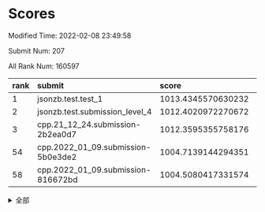 # Scores

Modified Time: 2022-02-08 23:49:58

Submit Num: 207

All Rank Num: 160597

| rank |               submit               |       score        |       sigma        | pk_num |
| :--- | :--------------------------------- | :----------------- | :----------------- | :----- |
| 1    | jsonzb.test.test_1                 | 1013.4345570630232 | 0.8455741467329622 | 3110   |
| 2    | jsonzb.test.submission_level_4     | 1012.4020972270672 | 0.8087009176700461 | 3105   |
| 3    | cpp.21_12_24.submission-2b2ea0d7   | 1012.3595355758176 | 0.8161969275500024 | 3102   |
| 54   | cpp.2022_01_09.submission-5b0e3de2 | 1004.7139144294351 | 0.7292134511838305 | 3100   |
| 58   | cpp.2022_01_09.submission-816672bd | 1004.5080417331574 | 0.7289935440827084 | 3107   |


<details>
<summary>全部</summary>

| rank |                 submit                 |       score        |       sigma        | pk_num |
| :--- | :------------------------------------- | :----------------- | :----------------- | :----- |
| 1    | jsonzb.test.test_1                     | 1013.4345570630232 | 0.8455741467329622 | 3110   |
| 2    | jsonzb.test.submission_level_4         | 1012.4020972270672 | 0.8087009176700461 | 3105   |
| 3    | cpp.21_12_24.submission-2b2ea0d7       | 1012.3595355758176 | 0.8161969275500024 | 3102   |
| 4    | gobigger.level_3.submission_level_3_43 | 1011.6101149874873 | 0.7783056149159127 | 3102   |
| 5    | gobigger.level_3.submission_level_3_18 | 1011.2516019541225 | 0.7741441479621314 | 3101   |
| 6    | gobigger.level_3.submission_level_3_11 | 1010.9581189424438 | 0.7776436766354056 | 3107   |
| 7    | gobigger.level_3.submission_level_3_48 | 1010.9356948573869 | 0.7670458727079119 | 3105   |
| 8    | gobigger.level_3.submission_level_3_13 | 1010.8984913596751 | 0.7723787004981726 | 3108   |
| 9    | gobigger.level_3.submission_level_3_44 | 1010.8322311326763 | 0.7669109703064999 | 3107   |
| 10   | gobigger.level_3.submission_level_3_38 | 1010.8306734824931 | 0.7803397234576177 | 3102   |
| 11   | gobigger.level_3.submission_level_3_5  | 1010.7762821018587 | 0.7660263732550627 | 3106   |
| 12   | gobigger.level_3.submission_level_3_25 | 1010.7399267055388 | 0.7635905152273221 | 3106   |
| 13   | gobigger.level_3.submission_level_3_16 | 1010.5924810349325 | 0.7319460384830615 | 3104   |
| 14   | gobigger.level_3.submission_level_3_30 | 1010.5758699367094 | 0.7691607977287476 | 3108   |
| 15   | gobigger.level_3.submission_level_3_6  | 1010.5685844212398 | 0.7938995825115552 | 3106   |
| 16   | gobigger.level_3.submission_level_3_19 | 1010.5536133289886 | 0.7566398789187908 | 3102   |
| 17   | gobigger.level_3.submission_level_3_10 | 1010.5276513636395 | 0.7563684378816685 | 3106   |
| 18   | gobigger.level_3.submission_level_3_35 | 1010.5136769602811 | 0.742362261565401  | 3097   |
| 19   | gobigger.level_3.submission_level_3_22 | 1010.4654601296724 | 0.7672940071149188 | 3101   |
| 20   | gobigger.level_3.submission_level_3_31 | 1010.4068698389995 | 0.765257733015809  | 3101   |
| 21   | gobigger.level_3.submission_level_3_14 | 1010.4012327896597 | 0.7715023718206419 | 3098   |
| 22   | gobigger.level_3.submission_level_3_40 | 1010.370711335913  | 0.7458956099254209 | 3103   |
| 23   | gobigger.level_3.submission_level_3_24 | 1010.3093354228027 | 0.7520944111227854 | 3097   |
| 24   | gobigger.level_3.submission_level_3_15 | 1010.2974926054738 | 0.7628065355471533 | 3100   |
| 25   | gobigger.level_3.submission_level_3_20 | 1010.2457706414879 | 0.75267367354791   | 3101   |
| 26   | gobigger.level_3.submission_level_3_33 | 1010.2095602003833 | 0.7711880669464332 | 3105   |
| 27   | gobigger.level_3.submission_level_3_27 | 1010.208339096344  | 0.7567191653847727 | 3106   |
| 28   | gobigger.level_3.submission_level_3_32 | 1010.2058681654154 | 0.7616148961125452 | 3103   |
| 29   | gobigger.level_3.submission_level_3_7  | 1010.1676326622568 | 0.768387410357386  | 3106   |
| 30   | gobigger.level_3.submission_level_3_41 | 1010.0338784108092 | 0.7486286582927656 | 3103   |
| 31   | gobigger.level_3.submission_level_3_0  | 1009.8527161905104 | 0.7659642546445099 | 3104   |
| 32   | gobigger.level_3.submission_level_3_42 | 1009.8427803524918 | 0.7364641825729055 | 3099   |
| 33   | gobigger.level_3.submission_level_3_2  | 1009.7663317474842 | 0.7703352582555457 | 3102   |
| 34   | gobigger.level_3.submission_level_3_39 | 1009.7590563509415 | 0.7597511927278409 | 3106   |
| 35   | gobigger.level_3.submission_level_3_28 | 1009.7505084694311 | 0.7837050601633847 | 3107   |
| 36   | gobigger.level_3.submission_level_3_47 | 1009.7403503060367 | 0.7707773151919323 | 3108   |
| 37   | gobigger.level_3.submission_level_3_17 | 1009.7239853912768 | 0.7866191411777371 | 3103   |
| 38   | gobigger.level_3.submission_level_3_9  | 1009.7238315145805 | 0.756531727999996  | 3106   |
| 39   | gobigger.level_3.submission_level_3_45 | 1009.65981925468   | 0.7495654196649076 | 3095   |
| 40   | gobigger.level_3.submission_level_3_26 | 1009.6456267566759 | 0.766269935193122  | 3106   |
| 41   | gobigger.level_3.submission_level_3_3  | 1009.5641270113726 | 0.7578307254937182 | 3104   |
| 42   | gobigger.level_3.submission_level_3_34 | 1009.5468230780749 | 0.7373742629189999 | 3100   |
| 43   | gobigger.level_3.submission_level_3_46 | 1009.4918819541201 | 0.7721052075525981 | 3106   |
| 44   | gobigger.level_3.submission_level_3_29 | 1009.3617348969968 | 0.7583771658261091 | 3100   |
| 45   | gobigger.level_3.submission_level_3_4  | 1009.3479270309077 | 0.7539524774493679 | 3100   |
| 46   | gobigger.level_3.submission_level_3_23 | 1009.2261226126817 | 0.7649307692566024 | 3106   |
| 47   | gobigger.level_3.submission_level_3_12 | 1008.8955847173028 | 0.755275643479789  | 3104   |
| 48   | gobigger.level_3.submission_level_3_21 | 1008.8699660012113 | 0.7604109200228287 | 3099   |
| 49   | gobigger.level_3.submission_level_3_37 | 1008.8649433161511 | 0.7557051628834073 | 3103   |
| 50   | gobigger.level_3.submission_level_3_1  | 1008.8214030939679 | 0.7630774533668545 | 3098   |
| 51   | gobigger.level_3.submission_level_3_8  | 1008.7273214162216 | 0.742189574198164  | 3100   |
| 52   | gobigger.level_3.submission_level_3_49 | 1008.6835977865477 | 0.7613555648008847 | 3103   |
| 53   | gobigger.level_3.submission_level_3_36 | 1008.6549122379373 | 0.7635991687545838 | 3101   |
| 54   | cpp.2022_01_09.submission-5b0e3de2     | 1004.7139144294351 | 0.7292134511838305 | 3100   |
| 55   | gobigger.level_1.submission_level_1_30 | 1004.6839477194358 | 0.7208562461847473 | 3097   |
| 56   | gobigger.level_1.submission_level_1_38 | 1004.5811311363044 | 0.7262597946666208 | 3101   |
| 57   | gobigger.level_1.submission_level_1_28 | 1004.5201143337753 | 0.7264340699761977 | 3103   |
| 58   | cpp.2022_01_09.submission-816672bd     | 1004.5080417331574 | 0.7289935440827084 | 3107   |
| 59   | gobigger.level_1.submission_level_1_34 | 1004.3522856079002 | 0.7131720392721561 | 3106   |
| 60   | gobigger.level_1.submission_level_1_6  | 1004.3139698438015 | 0.718703351496346  | 3102   |
| 61   | gobigger.level_1.submission_level_1_24 | 1004.2833659881242 | 0.7187166333911761 | 3101   |
| 62   | gobigger.level_1.submission_level_1_23 | 1004.1871522924282 | 0.7283118253671125 | 3104   |
| 63   | gobigger.level_1.submission_level_1_0  | 1004.1786650564273 | 0.7189428424965889 | 3101   |
| 64   | gobigger.level_1.submission_level_1_41 | 1003.9706231644176 | 0.7211196385940845 | 3105   |
| 65   | gobigger.level_1.submission_level_1_19 | 1003.9136143442233 | 0.723124988566591  | 3106   |
| 66   | gobigger.level_1.submission_level_1_8  | 1003.9026729572713 | 0.71755276236352   | 3102   |
| 67   | gobigger.level_1.submission_level_1_5  | 1003.891115251518  | 0.709767948128371  | 3100   |
| 68   | gobigger.level_1.submission_level_1_37 | 1003.6967838622484 | 0.7144226469596986 | 3105   |
| 69   | gobigger.level_1.submission_level_1_9  | 1003.6516380930708 | 0.7047446402461595 | 3104   |
| 70   | gobigger.level_1.submission_level_1_7  | 1003.6422571097162 | 0.7214280406448098 | 3105   |
| 71   | gobigger.level_1.submission_level_1_11 | 1003.5860215909271 | 0.724843144614988  | 3099   |
| 72   | gobigger.level_1.submission_level_1_18 | 1003.5372079324761 | 0.722157387044178  | 3107   |
| 73   | gobigger.level_1.submission_level_1_39 | 1003.4567341270439 | 0.7146756004586567 | 3102   |
| 74   | gobigger.level_1.submission_level_1_22 | 1003.44204622796   | 0.7138123267406036 | 3105   |
| 75   | gobigger.level_1.submission_level_1_16 | 1003.409233035729  | 0.7181639401468731 | 3108   |
| 76   | gobigger.level_1.submission_level_1_13 | 1003.3278369648808 | 0.7240786065455317 | 3106   |
| 77   | gobigger.level_1.submission_level_1_4  | 1003.296601367282  | 0.7271755801188886 | 3103   |
| 78   | gobigger.level_1.submission_level_1_43 | 1003.2811876850269 | 0.7183921350668314 | 3103   |
| 79   | gobigger.level_1.submission_level_1_36 | 1003.2709291267043 | 0.7255381814438328 | 3098   |
| 80   | gobigger.level_1.submission_level_1_31 | 1003.2278390034003 | 0.7156722720402606 | 3100   |
| 81   | gobigger.level_1.submission_level_1_35 | 1003.2147974849407 | 0.7172337978914028 | 3104   |
| 82   | gobigger.level_1.submission_level_1_45 | 1003.1551745296439 | 0.7180494550935651 | 3101   |
| 83   | gobigger.level_1.submission_level_1_26 | 1003.0790465710201 | 0.7188374127874804 | 3108   |
| 84   | gobigger.level_1.submission_level_1_49 | 1003.0429583269304 | 0.7237344116362268 | 3109   |
| 85   | gobigger.level_1.submission_level_1_32 | 1003.0375699698171 | 0.7201380240449934 | 3108   |
| 86   | gobigger.level_1.submission_level_1_33 | 1003.0241401302342 | 0.7001676557428212 | 3108   |
| 87   | gobigger.level_1.submission_level_1_2  | 1002.981145351773  | 0.7163671488950909 | 3102   |
| 88   | gobigger.level_1.submission_level_1_17 | 1002.9731924338283 | 0.7290530154157283 | 3102   |
| 89   | gobigger.level_1.submission_level_1_46 | 1002.939966761252  | 0.7165628931648984 | 3107   |
| 90   | gobigger.level_1.submission_level_1_1  | 1002.8891168636303 | 0.7175421113283975 | 3105   |
| 91   | gobigger.level_1.submission_level_1_14 | 1002.8475343831169 | 0.7123426668627653 | 3109   |
| 92   | gobigger.level_1.submission_level_1_25 | 1002.8210654370204 | 0.7154690680423241 | 3107   |
| 93   | gobigger.level_1.submission_level_1_42 | 1002.8144332043858 | 0.7037142913625847 | 3101   |
| 94   | gobigger.level_1.submission_level_1_29 | 1002.7236421981853 | 0.7135856564948941 | 3100   |
| 95   | gobigger.level_1.submission_level_1_48 | 1002.669876102882  | 0.7074169277863586 | 3103   |
| 96   | gobigger.level_1.submission_level_1_12 | 1002.6516805085216 | 0.7249310704398311 | 3098   |
| 97   | gobigger.level_1.submission_level_1_10 | 1002.6032849034112 | 0.7278092479276882 | 3102   |
| 98   | gobigger.level_1.submission_level_1_40 | 1002.5558241723842 | 0.7269039270522248 | 3109   |
| 99   | gobigger.level_1.submission_level_1_21 | 1002.5096268338948 | 0.7157813561289033 | 3103   |
| 100  | gobigger.level_1.submission_level_1_15 | 1002.3785701689447 | 0.7031851917971353 | 3103   |
| 101  | gobigger.level_1.submission_level_1_44 | 1002.37599690737   | 0.7169428163863222 | 3106   |
| 102  | gobigger.level_1.submission_level_1_3  | 1002.3410676979248 | 0.7192481525894459 | 3100   |
| 103  | gobigger.level_1.submission_level_1_47 | 1002.3305101021214 | 0.7117898775737627 | 3108   |
| 104  | gobigger.level_1.submission_level_1_27 | 1002.1572133841627 | 0.7018965756422004 | 3101   |
| 105  | gobigger.level_1.submission_level_1_20 | 1002.1143763388849 | 0.7134918322939581 | 3102   |
| 106  | gobigger.random.submission_random_43   | 997.650087529015   | 0.7227777398451456 | 3105   |
| 107  | gobigger.random.submission_random_0    | 997.3761829972924  | 0.7149506759273929 | 3101   |
| 108  | gobigger.random.submission_random_48   | 997.3320672614789  | 0.7109682211674211 | 3107   |
| 109  | gobigger.random.submission_random_23   | 997.1556789074937  | 0.7117335461909283 | 3096   |
| 110  | gobigger.random.submission_random_35   | 997.0887777705225  | 0.7084155500138178 | 3101   |
| 111  | gobigger.random.submission_random_29   | 996.9410771295529  | 0.7089179199533201 | 3099   |
| 112  | gobigger.random.submission_random_14   | 996.8372170779071  | 0.6923343797877096 | 3096   |
| 113  | gobigger.random.submission_random_45   | 996.6211732900581  | 0.7139409493275007 | 3101   |
| 114  | gobigger.random.submission_random_44   | 996.4811821703769  | 0.6952474070443965 | 3106   |
| 115  | gobigger.random.submission_random_19   | 996.4740201931239  | 0.7100320280442022 | 3105   |
| 116  | gobigger.random.submission_random_36   | 996.4575146984664  | 0.7308051931760488 | 3102   |
| 117  | gobigger.random.submission_random_2    | 996.3021942096694  | 0.7253972015532878 | 3107   |
| 118  | gobigger.random.submission_random_11   | 996.2584390606125  | 0.7218958749694425 | 3106   |
| 119  | gobigger.random.submission_random_21   | 996.2419093176668  | 0.696675274247395  | 3095   |
| 120  | gobigger.random.submission_random_10   | 996.1976117934097  | 0.7137245471867751 | 3097   |
| 121  | gobigger.random.submission_random_15   | 996.1186546710256  | 0.7108138403088395 | 3102   |
| 122  | gobigger.random.submission_random_46   | 996.1019778166676  | 0.705846945618077  | 3101   |
| 123  | gobigger.random.submission_random_38   | 996.1018259240914  | 0.7157465916325579 | 3101   |
| 124  | gobigger.random.submission_random_27   | 996.0885641855305  | 0.7109552383861916 | 3107   |
| 125  | gobigger.random.submission_random_22   | 995.9959155122091  | 0.7068469103608409 | 3107   |
| 126  | gobigger.random.submission_random_39   | 995.9939028242625  | 0.7166405711123724 | 3099   |
| 127  | gobigger.random.submission_random_31   | 995.9739948570773  | 0.7068602732035415 | 3104   |
| 128  | gobigger.random.submission_random_49   | 995.9621586117637  | 0.7082242600349863 | 3108   |
| 129  | gobigger.random.submission_random_26   | 995.8829824585255  | 0.6956062609443417 | 3102   |
| 130  | gobigger.random.submission_random_30   | 995.7753003229209  | 0.7023583762058867 | 3104   |
| 131  | gobigger.random.submission_random_47   | 995.662940984205   | 0.7103386321323549 | 3105   |
| 132  | gobigger.random.submission_random_4    | 995.6591443048837  | 0.7044698916002718 | 3103   |
| 133  | gobigger.random.submission_random_12   | 995.6116991324755  | 0.7083073974064341 | 3110   |
| 134  | gobigger.random.submission_random_33   | 995.5908743547053  | 0.7067440095007396 | 3105   |
| 135  | gobigger.random.submission_random_16   | 995.5221095357136  | 0.7139779866618995 | 3104   |
| 136  | gobigger.random.submission_random_28   | 995.5131050857916  | 0.7126286010441433 | 3103   |
| 137  | gobigger.random.submission_random_41   | 995.4448203453721  | 0.7115795819373114 | 3099   |
| 138  | gobigger.random.submission_random_37   | 995.4417902688849  | 0.7103719767537116 | 3102   |
| 139  | gobigger.random.submission_random_17   | 995.4173828838714  | 0.7215122001736756 | 3103   |
| 140  | gobigger.random.submission_random_6    | 995.3247391293313  | 0.7106723620713247 | 3107   |
| 141  | gobigger.random.submission_random_24   | 995.3014152318761  | 0.7229482129267426 | 3107   |
| 142  | gobigger.random.submission_random_3    | 995.2700166429988  | 0.7033672775234903 | 3102   |
| 143  | gobigger.random.submission_random_25   | 995.2481141234908  | 0.7140502797517638 | 3099   |
| 144  | gobigger.random.submission_random_34   | 995.1999345622536  | 0.7311279743081918 | 3100   |
| 145  | gobigger.random.submission_random_5    | 995.1503957375656  | 0.7173063909425063 | 3101   |
| 146  | gobigger.random.submission_random_8    | 995.125071225992   | 0.7247326559977736 | 3105   |
| 147  | gobigger.random.submission_random_40   | 995.1241469007477  | 0.7219792873970545 | 3104   |
| 148  | gobigger.random.submission_random_9    | 994.9221479065745  | 0.7106299036968193 | 3103   |
| 149  | gobigger.random.submission_random_13   | 994.8345481622069  | 0.7117240757640777 | 3105   |
| 150  | gobigger.random.submission_random_18   | 994.7216923617628  | 0.7190822868444317 | 3104   |
| 151  | gobigger.random.submission_random_42   | 994.6695028756878  | 0.7185757919892964 | 3103   |
| 152  | gobigger.random.submission_random_20   | 994.6278418560361  | 0.7084376915583226 | 3101   |
| 153  | gobigger.random.submission_random_32   | 994.4322879617243  | 0.7174820699795547 | 3102   |
| 154  | gobigger.random.submission_random_7    | 994.2817611480357  | 0.7227838977631034 | 3104   |
| 155  | gobigger.random.submission_random_1    | 994.2069297072223  | 0.7148252326554535 | 3106   |
| 156  | gobigger.level_2.submission_level_2_12 | 994.1441122923383  | 0.7496930044758864 | 3100   |
| 157  | gobigger.level_2.submission_level_2_37 | 994.0345139039794  | 0.736733368965752  | 3107   |
| 158  | gobigger.level_2.submission_level_2_8  | 993.6592918871793  | 0.7241416623447127 | 3107   |
| 159  | gobigger.level_2.submission_level_2_26 | 993.5281913828146  | 0.7289489139853154 | 3102   |
| 160  | gobigger.level_2.submission_level_2_17 | 993.3513828538772  | 0.7422419130744258 | 3107   |
| 161  | gobigger.level_2.submission_level_2_19 | 993.1585241081672  | 0.7448136795686161 | 3100   |
| 162  | gobigger.level_2.submission_level_2_42 | 992.9879399405056  | 0.7426473736445766 | 3102   |
| 163  | gobigger.level_2.submission_level_2_24 | 992.9733978977619  | 0.7214892394840027 | 3106   |
| 164  | gobigger.level_2.submission_level_2_45 | 992.9544131890034  | 0.7526043010376491 | 3108   |
| 165  | gobigger.level_2.submission_level_2_40 | 992.9263188671255  | 0.7410989557441119 | 3103   |
| 166  | gobigger.level_2.submission_level_2_29 | 992.881604962459   | 0.7665512938296338 | 3103   |
| 167  | gobigger.level_2.submission_level_2_0  | 992.8558934569625  | 0.731749126576633  | 3105   |
| 168  | gobigger.level_2.submission_level_2_14 | 992.8075871528795  | 0.7335516333066078 | 3106   |
| 169  | gobigger.level_2.submission_level_2_31 | 992.7165821277615  | 0.7488339406592298 | 3105   |
| 170  | gobigger.level_2.submission_level_2_20 | 992.7161156850277  | 0.7412205389611232 | 3101   |
| 171  | gobigger.level_2.submission_level_2_32 | 992.7043554089513  | 0.736467842797402  | 3105   |
| 172  | gobigger.level_2.submission_level_2_10 | 992.6944270309305  | 0.7370314103233278 | 3107   |
| 173  | gobigger.level_2.submission_level_2_46 | 992.680979855847   | 0.7456280712816314 | 3097   |
| 174  | gobigger.level_2.submission_level_2_6  | 992.6452591612691  | 0.7276891685549864 | 3105   |
| 175  | gobigger.level_2.submission_level_2_33 | 992.6313448904929  | 0.728367932655946  | 3098   |
| 176  | gobigger.level_2.submission_level_2_49 | 992.5789098802672  | 0.7328174337135234 | 3100   |
| 177  | gobigger.level_2.submission_level_2_27 | 992.4886168145927  | 0.7540350188571764 | 3101   |
| 178  | gobigger.level_2.submission_level_2_30 | 992.4524823349858  | 0.7412356047552031 | 3100   |
| 179  | gobigger.level_2.submission_level_2_4  | 992.4205314196405  | 0.7463083501853417 | 3103   |
| 180  | gobigger.level_2.submission_level_2_5  | 992.2885941249193  | 0.7422757701956105 | 3102   |
| 181  | gobigger.level_2.submission_level_2_22 | 992.1086548820392  | 0.7631741402041083 | 3102   |
| 182  | gobigger.level_2.submission_level_2_7  | 992.0989888409191  | 0.7382208009320035 | 3104   |
| 183  | gobigger.level_2.submission_level_2_13 | 992.0858379542443  | 0.743189793402809  | 3105   |
| 184  | gobigger.level_2.submission_level_2_11 | 992.0277208621243  | 0.7466194828896437 | 3099   |
| 185  | gobigger.level_2.submission_level_2_36 | 991.9236320329603  | 0.7356119774952035 | 3105   |
| 186  | gobigger.level_2.submission_level_2_25 | 991.9210237959769  | 0.7464048534066271 | 3104   |
| 187  | gobigger.level_2.submission_level_2_23 | 991.7566489960154  | 0.747625810037076  | 3108   |
| 188  | gobigger.level_2.submission_level_2_1  | 991.7216669111386  | 0.741757087208174  | 3107   |
| 189  | gobigger.level_2.submission_level_2_35 | 991.7196164271944  | 0.7568463886035319 | 3102   |
| 190  | gobigger.level_2.submission_level_2_18 | 991.6157041526833  | 0.751993211588676  | 3110   |
| 191  | gobigger.level_2.submission_level_2_9  | 991.4501017883979  | 0.7433892992081669 | 3101   |
| 192  | gobigger.level_2.submission_level_2_48 | 991.4013088477049  | 0.7460055510114539 | 3105   |
| 193  | gobigger.level_2.submission_level_2_21 | 991.3440484859359  | 0.7553320636638391 | 3105   |
| 194  | gobigger.level_2.submission_level_2_28 | 991.1822004321436  | 0.7374704373904774 | 3105   |
| 195  | gobigger.level_2.submission_level_2_34 | 991.0018405590765  | 0.7508854912811845 | 3101   |
| 196  | gobigger.level_2.submission_level_2_44 | 990.9511925063048  | 0.7827878366435812 | 3102   |
| 197  | gobigger.level_2.submission_level_2_39 | 990.9381869559714  | 0.7461337867130085 | 3100   |
| 198  | gobigger.level_2.submission_level_2_3  | 990.881102696455   | 0.7469922046761047 | 3104   |
| 199  | gobigger.level_2.submission_level_2_38 | 990.8569233125444  | 0.7604728629096996 | 3105   |
| 200  | gobigger.level_2.submission_level_2_16 | 990.7949900769739  | 0.729092391946006  | 3105   |
| 201  | gobigger.level_2.submission_level_2_41 | 990.5276290681736  | 0.7784684292133042 | 3106   |
| 202  | gobigger.level_2.submission_level_2_47 | 990.3753874031919  | 0.7653876091335177 | 3103   |
| 203  | gobigger.level_2.submission_level_2_43 | 990.2653486403353  | 0.7752638256127264 | 3107   |
| 204  | gobigger.level_2.submission_level_2_15 | 990.2418971213452  | 0.7617127272510108 | 3100   |
| 205  | gobigger.level_2.submission_level_2_2  | 989.849550975994   | 0.7616337717845327 | 3107   |
| 206  | gobigger.none.submission_none_0        | 977.9576349649486  | 1.3570004069835127 | 3106   |
| 207  | gobigger.none.submission_none_1        | 975.1519901340691  | 1.5448585938184602 | 3103   |

</details>